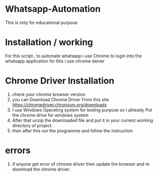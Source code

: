 # Whatsapp-Automation
This is only for educational purpose 
# Installation / working 
For this script.. to automate whatsapp 
i use Chrome to login into the whatsapp application 
for this i use chrome deiver 
# Chrome Driver Installation 
1. check your chrome browser version 
2. you can Download Chrome Driver From this site https://chromedriver.chromium.org/downloads 
3. I use Windows Operating system for testing purpose so I allready Put the chrome drive for windows system 
4. After that unzip the downloaded file and put it in your current working directory of project.
5. then after this run the programme and follow the instruction 

# errors
1. if anyone get error of chrome driver then update the browser and re download the chrome driver.

